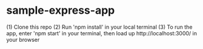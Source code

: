 # sample-express-app

(1) Clone this repo
(2) Run 'npm install' in your local terminal
(3) To run the app, enter 'npm start' in your terminal, then load up http://localhost:3000/ in your browser
